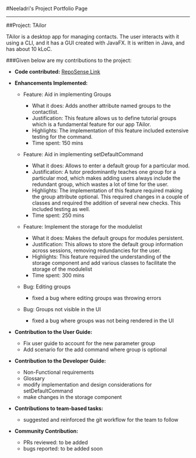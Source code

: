 #Neeladri's Project Portfolio Page

---
##Project: TAilor

TAilor is a desktop app for managing contacts. The user interacts with it using a CLI, and it has a GUI
created with JavaFX. It is written in Java, and has about 10 kLoC.

###Given below are my contributions to the project:

- **Code contributed:** [RepoSense Link](https://nus-cs2103-ay2122s2.github.io/tp-dashboard/?search=zawedcvg&breakdown=true)
- **Enhancements Implemented:**
    - Feature: Aid in implementing Groups
      - What it does: Adds another attribute named groups to the contactlist.
      - Justification: This feature allows us to define tutorial groups which is a fundamental feature for our app TAilor.
      - Highlights: The implementation of this feature included extensive testing for the command.
      - Time spent: 150 mins

    - Feature: Aid in implementing setDefaultCommand
      - What it does: Allows to enter a default group for a particular mod.
      - Justification: A tutor predominantly teaches one group for a particular mod, which makes adding users always include
        the redundant group, which wastes a lot of time for the user.
      - Highlights: The implementation of this feature required making the group attribute optional. This required changes in a couple of classes
      and required the addition of several new checks. This included testing as well.
      - Time spent: 250 mins

    - Feature: Implement the storage for the modulelist
      - What it does: Makes the default groups for modules persistent.
      - Justification: This allows to store the default group information across sessions, removing redundancies for the user.
      - Highlights: This feature required the understanding of the storage component and add various classes to facilitate the
        storage of the modulelist
      - Time spent: 300 mins

    - Bug: Editing groups
      - fixed a bug where editing groups was throwing errors

    - Bug: Groups not visible in the UI
      - fixed a bug where groups was not being rendered in the UI


- **Contribution to the User Guide:**
    - Fix user guide to account for the new parameter group
    - Add scenario for the add command where group is optional

- **Contribution to the Developer Guide:**
    - Non-Functional requirements
    - Glossary
    - modify implementation and design considerations for setDefaultCommand
    - make changes in the storage component

- **Contributions to team-based tasks:**
    - suggested and reinforced the git workflow for the team to follow

- **Community Contribution:**
    - PRs reviewed: to be added
    - bugs reported: to be added soon
